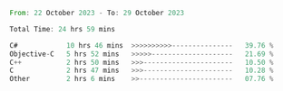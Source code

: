 <!--<div align=center><img src="https://leetcard.jacoblin.cool/CalvinWan0101"></div>-->

<!--START_SECTION:waka-->

```rust
From: 22 October 2023 - To: 29 October 2023

Total Time: 24 hrs 59 mins

C#            10 hrs 46 mins  >>>>>>>>>>---------------   39.76 %
Objective-C   5 hrs 52 mins   >>>>>--------------------   21.69 %
C++           2 hrs 50 mins   >>>----------------------   10.50 %
C             2 hrs 47 mins   >>>----------------------   10.28 %
Other         2 hrs 6 mins    >>-----------------------   07.76 %
```

<!--END_SECTION:waka-->
